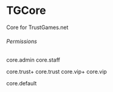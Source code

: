 # TGCore
Core for TrustGames.net

###### Permissions
core.admin
core.staff

core.trust+
core.trust
core.vip+
core.vip

core.default
